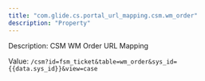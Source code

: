 ```yaml
---
title: "com.glide.cs.portal_url_mapping.csm.wm_order"
description: "Property"
---
```


Description: CSM WM Order URL Mapping

Value: `/csm?id=fsm_ticket&table=wm_order&sys_id={{data.sys_id}}&view=case`
